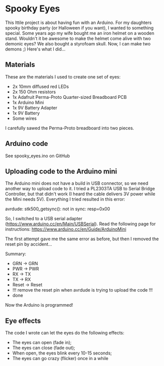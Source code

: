 # Spooky Eyes
This lttile project is about having fun with an Arduino. For my daughters spooky birthday party (or Halloween if you want), I wanted to something special. Some years ago my wife bought me an iron helmet on a wooden stand. Wouldn't it be awesome to make the helmet come alive with two demonic eyes? We also bought a styrofoam skull. Now, I can make two demons ;) Here's what I did...

## Materials

These are the materials I used to create one set of eyes:

- 2x 10mm diffused red LEDs
- 2x 150 Ohm resistors
- 1x Adafruit Perma-Proto Quarter-sized Breadboard PCB
- 1x Arduino Mini
- 1x 9V Battery Adapter
- 1x 9V Battery
- Some wires

I carefully sawed the Perma-Proto breadboard into two pieces.

## Arduino code

See spooky_eyes.ino on GitHub

## Uploading code to the Arduino mini

The Arduino mini does not have a build in USB connector, so we need another way to upload code to it. I tried a PL2303TA USB to Serial Bridge Controller, but that didn't work (I heard the cable delivers 3V power while the Mini needs 5V). Everything I tried resulted in this error:

avrdude: stk500_getsync(): not in sync: resp=0x00

So, I switched to a USB serial adapter (https://www.arduino.cc/en/Main/USBSerial). Read the following page for instructions: https://www.arduino.cc/en/Guide/ArduinoMini

The first attempt gave me the same error as before, but then I removed the reset pin by accident...

Summary:

- GRN -> GRN
- PWR -> PWR
- RX -> TX
- TX -> RX
- Reset -> Reset
- !!! remove the reset pin when avrdude is trying to upload the code !!!
- done

Now the Arduino is programmed!

## Eye effects

The code I wrote can let the eyes do the following effects:

- The eyes can open (fade in);
- The eyes can close (fade out);
- When open, the eyes blink every 10-15 seconds;
- The eyes can go crazy (flicker) once in a while
